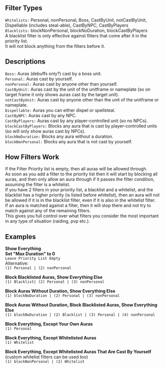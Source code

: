 ## Filter Types

`Whitelists:` Personal, nonPersonal, Boss, CastByUnit, notCastByUnit, Dispellable (includes steal-able), CastByNPC, CastByPlayers  
`Blacklists:` blockNonPersonal, blockNoDuration, blockCastByPlayers  
A blacklist filter is only effective against filters that come after it in the priority list.  
It will not block anything from the filters before it.  

## Descriptions

`Boss:` Auras (debuffs only?) cast by a boss unit.  
`Personal:` Auras cast by yourself.  
`nonPersonal:` Auras cast by anyone other than yourself.  
`CastByUnit:` Auras cast by the unit of the unitframe or nameplate (so on target frame it only shows auras cast by the target unit).  
`notCastByUnit:` Auras cast by anyone other than the unit of the unitframe or nameplate.  
`Dispellable:` Auras you can either dispel or spellsteal.  
`CastByNPC:` Auras cast by any NPC.  
`CastByPlayers:` Auras cast by any player-controlled unit (so no NPCs).  
`blockCastByPlayers:` Blocks any aura that is cast by player-controlled units (so will only show auras cast by NPCs).  
`blockNoDuration:` Blocks any aura without a duration.  
`blockNonPersonal:` Blocks any aura that is not cast by yourself.  


## How Filters Work

If the Filter Priority list is empty, then all auras will be allowed through.  
As soon as you add a filter to the priority list then it will start by blocking all auras, and then only allow an aura through if it passes the filter condition, assuming the filter is a whitelist.  
If you have 2 filters in your priority list, a blacklist and a whitelist, and the blacklist has a higher priority (is listed before whitelist), then an aura will not be allowed if it is in the blacklist filter, even if it is also in the whitelist filter.  
If an aura is matched against a filter, then it will stop there and not try to match against any of the remaining filters.  
This gives you full control over what filters you consider the most important in any type of situation (raiding, pvp etc.).  


## Examples

**Show Everything**  
**Set "Max Duration" to 0**  
`Leave Priority List Empty`  
Alternative:  
`(1) Personal | (2) nonPersonal`  


**Block Blacklisted Auras, Show Everything Else**  
`(1) Blacklist| (2) Personal | (3) nonPersonal`  


**Block Auras Without Duration, Show Everything Else**  
`(1) blockNoDuration | (2) Personal | (3) nonPersonal`  


**Block Auras Without Duration, Block Blacklisted Auras, Show Everything Else**  
`(1) blockNoDuration | (2) Blacklist | (3) Personal | (4) nonPersonal`  


**Block Everything, Except Your Own Auras**  
`(1) Personal`  


**Block Everything, Except Whitelisted Auras**  
`(1) Whitelist`  


**Block Everything, Except Whitelisted Auras That Are Cast By Yourself** (custom whitelist filters can be used too)  
`(1) blockNonPersonal | (2) Whitelist`  
